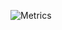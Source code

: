 ![Metrics](https://metrics.lecoq.io/2n-1?template=classic&stackoverflow=1&lines=1&isocalendar=1&languages=1&introduction=1&achievements=1&isocalendar.duration=half-year&languages.limit=8&languages.sections=most-used&languages.colors=github&languages.threshold=0%25&languages.indepth=false&languages.categories=markup%2C%20programming&languages.recent.categories=markup%2C%20programming&languages.recent.load=300&languages.recent.days=14&introduction.title=true&achievements.threshold=C&achievements.secrets=true&achievements.display=detailed&achievements.limit=0&stackoverflow.user=9367299&stackoverflow.sections=answers-top&stackoverflow.limit=4&stackoverflow.lines=4&stackoverflow.lines.snippet=5&config.timezone=Europe%2FTallinn)

